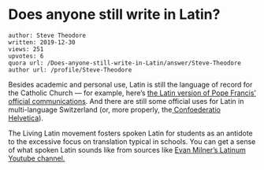 # Does anyone still write in Latin?

	author: Steve Theodore
	written: 2019-12-30
	views: 251
	upvotes: 6
	quora url: /Does-anyone-still-write-in-Latin/answer/Steve-Theodore
	author url: /profile/Steve-Theodore


Besides academic and personal use, Latin is still the language of record for the Catholic Church — for example, here’s [the Latin version of Pope Francis’ official communications](http://www.vatican.va/latin/popes_latin/franciscus/latin_hf_fr.html.). And there are still some official uses for Latin in multi-language Switzerland (or, more properly, the[ Confoederatio Helvetica](http://official-name-abbreviations-meaning.all-about-switzerland.info/)).

The Living Latin movement fosters spoken Latin for students as an antidote to the excessive focus on translation typical in schools. You can get a sense of what spoken Latin sounds like from sources like [Evan Milner’s Latinum Youtube channel.](https://www.youtube.com/channel/UCEekt9eu1g-yEGq6XUlRSIg)

